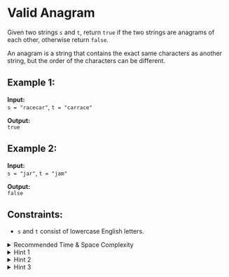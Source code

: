 # Valid Anagram

Given two strings `s` and `t`, return `true` if the two strings are anagrams of each other, otherwise return `false`.

An anagram is a string that contains the exact same characters as another string, but the order of the characters can be different.

## Example 1:

**Input:**  
`s = "racecar"`, `t = "carrace"`

**Output:**  
`true`

## Example 2:

**Input:**  
`s = "jar"`, `t = "jam"`

**Output:**  
`false`

## Constraints:

- `s` and `t` consist of lowercase English letters.

<details>
<summary>Recommended Time & Space Complexity</summary>

You should aim for a solution with **O(n + m)** time and **O(1)** space, where `n` is the length of the string `s` and `m` is the length of the string `t`.

</details>

<details>
<summary>Hint 1</summary>

A brute force solution would be to sort the given strings and check for their equality. This would be an **O(n log n + m log m)** solution. Though this solution is acceptable, can you think of a better way without sorting the given strings?

</details>

<details>
<summary>Hint 2</summary>

By the definition of the anagram, we can rearrange the characters. Does the order of characters matter in both the strings? Then what matters?

</details>

<details>
<summary>Hint 3</summary>

We can just consider maintaining the frequency of each character. We can do this by having two separate hash tables for the two strings. Then, we can check whether the frequency of each character in string `s` is equal to that in string `t` and vice versa.

</details>
